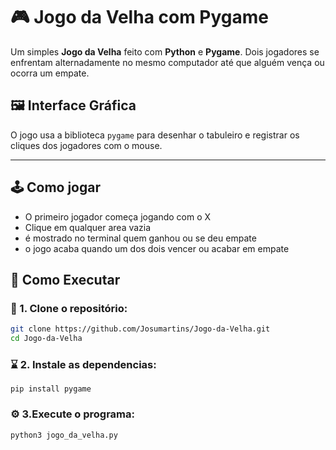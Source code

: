 # 🎮 Jogo da Velha com Pygame

Um simples **Jogo da Velha** feito com **Python** e **Pygame**. Dois jogadores se enfrentam alternadamente no mesmo computador até que alguém vença ou ocorra um empate.

## 🖼️ Interface Gráfica

O jogo usa a biblioteca `pygame` para desenhar o tabuleiro e registrar os cliques dos jogadores com o mouse.

---

## :joystick: Como jogar
- O primeiro jogador começa jogando com o X
- Clique em qualquer area vazia
- é mostrado no terminal quem ganhou ou se deu empate
- o jogo acaba quando um dos dois vencer ou acabar em empate

## 🚀 Como Executar

### :file_folder: 1. Clone o repositório:

```bash
git clone https://github.com/Josumartins/Jogo-da-Velha.git
cd Jogo-da-Velha  

```
### :hourglass: 2. Instale as dependencias:

```
pip install pygame
```
### :gear: 3.Execute o programa:

```
python3 jogo_da_velha.py
``` 

